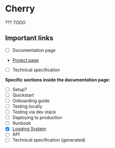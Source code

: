 # Cherry

??? TODO

## Important links

- [ ] Documentation page
- [Project page](https://github.com/users/TurnipXenon/projects/15/views/1)
- [ ] Technical specification

**Specific sections inside the documentation page:**

- [ ] Setup?
- [ ] Quickstart
- [ ] Onboarding guide
- [ ] Testing locally
- [ ] Testing via dev stack
- [ ] Deploying to production
- [ ] Runbook
- [x] [Logging System](logging.md)
- [ ] API
- [ ] Technical specification (generated)